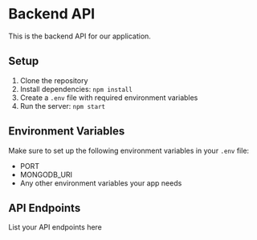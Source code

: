 # Backend API

This is the backend API for our application.

## Setup
1. Clone the repository
2. Install dependencies: `npm install`
3. Create a `.env` file with required environment variables
4. Run the server: `npm start`

## Environment Variables
Make sure to set up the following environment variables in your `.env` file:
- PORT
- MONGODB_URI
- Any other environment variables your app needs

## API Endpoints
List your API endpoints here 